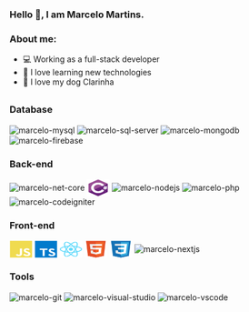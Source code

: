 ### Hello 👋, I am Marcelo Martins.

### About me:
- 💻 Working as a full-stack developer
- 💜 I love learning new technologies
- 🐶 I love my dog Clarinha

##

<div style="display: inline_block">
  <h3>Database</h3>
  <img align="center" alt="marcelo-mysql" height="50" width="50" src="https://cdn.jsdelivr.net/gh/devicons/devicon/icons/mysql/mysql-original-wordmark.svg" />
  <img align="center" alt="marcelo-sql-server" height="50" width="50" src="https://cdn.jsdelivr.net/gh/devicons/devicon/icons/microsoftsqlserver/microsoftsqlserver-plain-wordmark.svg" />
  <img align="center" alt="marcelo-mongodb" height="50" width="50" src="https://cdn.jsdelivr.net/gh/devicons/devicon/icons/mongodb/mongodb-original-wordmark.svg" />
  <img align="center" alt="marcelo-firebase" height="50" width="50" src="https://cdn.jsdelivr.net/gh/devicons/devicon/icons/firebase/firebase-plain-wordmark.svg" />
</div>

<div style="display: inline_block">
  <h3>Back-end</h3>
  <img align="center" alt="marcelo-net-core" height="50" width="50" src="https://cdn.jsdelivr.net/gh/devicons/devicon/icons/dotnetcore/dotnetcore-original.svg" />       
  <img align="center" alt="marcelo-Csharp" height="30" width="40" src="https://raw.githubusercontent.com/devicons/devicon/master/icons/csharp/csharp-original.svg">
  <img align="center" alt="marcelo-nodejs" height="50" width="50" src="https://cdn.jsdelivr.net/gh/devicons/devicon/icons/nodejs/nodejs-original-wordmark.svg" />
  <img align="center" alt="marcelo-php" height="50" width="50" src="https://cdn.jsdelivr.net/gh/devicons/devicon/icons/php/php-plain.svg" />
  <img align="center" alt="marcelo-codeigniter" height="50" width="40" src="https://cdn.jsdelivr.net/gh/devicons/devicon/icons/codeigniter/codeigniter-plain-wordmark.svg" />   
</div>

<div style="display: inline_block">
  <h3>Front-end</h3>
  <img align="center" alt="marcelo-JS" height="30" width="40" src="https://raw.githubusercontent.com/devicons/devicon/master/icons/javascript/javascript-plain.svg">
  <img align="center" alt="marcelo-TS" height="30" width="40" src="https://raw.githubusercontent.com/devicons/devicon/master/icons/typescript/typescript-plain.svg">
  <img align="center" alt="marcelo-React" height="30" width="40" src="https://raw.githubusercontent.com/devicons/devicon/master/icons/react/react-original.svg">
  <img align="center" alt="marcelo-HTML" height="30" width="40" src="https://raw.githubusercontent.com/devicons/devicon/master/icons/html5/html5-original.svg">
  <img align="center" alt="marcelo-CSS" height="30" width="40" src="https://raw.githubusercontent.com/devicons/devicon/master/icons/css3/css3-original.svg">
  <img align="center" alt="marcelo-nextjs" height="50" width="50" src="https://cdn.jsdelivr.net/gh/devicons/devicon/icons/nextjs/nextjs-original-wordmark.svg" />
</div>

<div style="display: inline_block">
  <h3>Tools</h3>
  <img align="center" alt="marcelo-git" height=50" width="50" src="https://cdn.jsdelivr.net/gh/devicons/devicon/icons/git/git-original-wordmark.svg" />
  <img align="center" alt="marcelo-visual-studio" height=40" width="40" src="https://cdn.jsdelivr.net/gh/devicons/devicon/icons/visualstudio/visualstudio-plain.svg" />
  <img align="center" alt="marcelo-vscode" height=40" width="40" src="https://cdn.jsdelivr.net/gh/devicons/devicon/icons/vscode/vscode-original.svg" />
</div>
